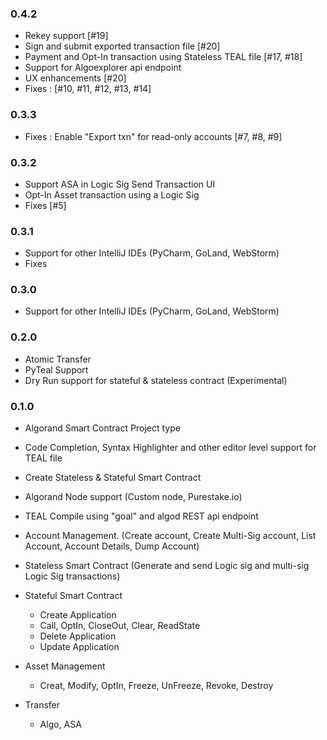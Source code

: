 ### 0.4.2
  - Rekey support [#19]
  - Sign and submit exported transaction file [#20]
  - Payment and Opt-In transaction using Stateless TEAL file [#17, #18]
  - Support for Algoexplorer api endpoint
  - UX enhancements [#20]  
  - Fixes : [#10, #11, #12, #13, #14]
### 0.3.3
  - Fixes : Enable "Export txn" for read-only accounts [#7, #8, #9]
### 0.3.2
  - Support ASA in Logic Sig Send Transaction UI
  - Opt-In Asset transaction using a Logic Sig 
  - Fixes [#5]
### 0.3.1
  - Support for other IntelliJ IDEs (PyCharm, GoLand, WebStorm)
  - Fixes
### 0.3.0
  - Support for other IntelliJ IDEs (PyCharm, GoLand, WebStorm)
### 0.2.0
  - Atomic Transfer
  - PyTeal Support
  - Dry Run support for stateful & stateless contract (Experimental)
  
### 0.1.0
  - Algorand Smart Contract Project type
  - Code Completion, Syntax Highlighter and other editor level support for TEAL file
  - Create Stateless & Stateful Smart Contract
  - Algorand Node support (Custom node, Purestake.io)
  - TEAL Compile using "goal" and algod REST api endpoint 
  - Account Management. (Create account, Create Multi-Sig account, List Account, Account Details, Dump Account)
  - Stateless Smart Contract (Generate and send Logic sig and multi-sig Logic Sig transactions)
  - Stateful Smart Contract 
      - Create Application
      - Call, OptIn, CloseOut, Clear, ReadState
      - Delete Application
      - Update Application
  - Asset Management
      - Creat, Modify, OptIn, Freeze, UnFreeze, Revoke, Destroy
      
  - Transfer 
      - Algo, ASA
